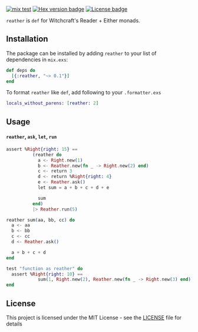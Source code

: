 [![mix test](https://github.com/jechol/reather/workflows/mix%20test/badge.svg)](https://github.com/jechol/reather/actions)
[![Hex version badge](https://img.shields.io/hexpm/v/reather.svg)](https://hex.pm/packages/reather)
[![License badge](https://img.shields.io/hexpm/l/reather.svg)](https://github.com/jechol/reather/blob/main/LICENSE.md)

`reather` is `def` for Witchcraft's Reader + Either monads.

## Installation

The package can be installed by adding `reather` to your list of dependencies
in `mix.exs`:

```elixir
def deps do
  [{:reather, "~> 0.1"}]
end
```

To format `reather` like `def`, add following to your `.formatter.exs`

```elixir
locals_without_parens: [reather: 2]
```

## Usage

#### `reather`, `ask`, `let`, `run`

```elixir
assert %Right{right: 15} ==
          (reather do
            a <- Right.new(1)
            b <- Reather.new(fn _ -> Right.new(2) end)
            c <- return 3
            d <- return %Right{right: 4}
            e <- Reather.ask()
            let sum = a + b + c + d + e

            sum
          end)
          |> Reather.run(5)
```

```elixir
reather sum(aa, bb, cc) do
  a <- aa
  b <- bb
  c <- cc
  d <- Reather.ask()

  a + b + c + d
end

test "function as reather" do
  assert %Right{right: 10} ==
            sum(1, Right.new(2), Reather.new(fn _ -> Right.new(3) end)) |> Reather.run(4)
end
```

## License

This project is licensed under the MIT License - see the [LICENSE](LICENSE.md) file for details
